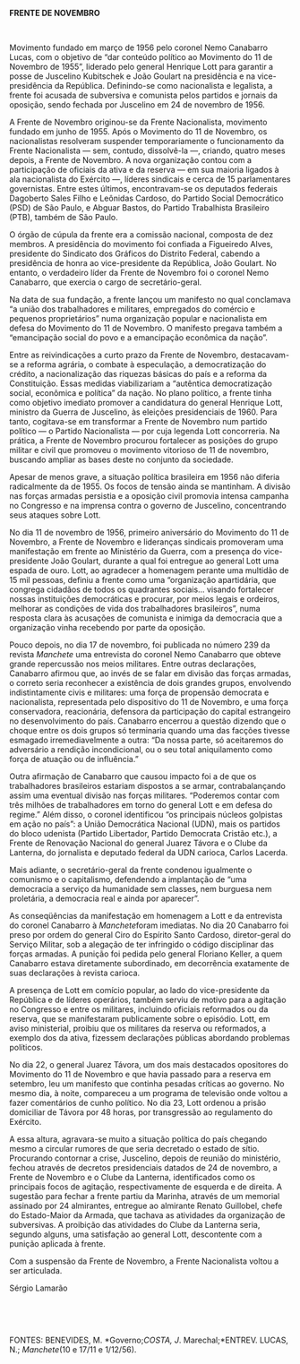 **FRENTE DE NOVEMBRO**

 

Movimento fundado em março de 1956 pelo coronel Nemo Canabarro Lucas,
com o objetivo de “dar conteúdo político ao Movimento do 11 de Novembro
de 1955”, liderado pelo general Henrique Lott para garantir a posse de
Juscelino Kubitschek e João Goulart na presidência e na vice-presidência
da República. Definindo-se como nacionalista e legalista, a frente foi
acusada de subversiva e comunista pelos partidos e jornais da oposição,
sendo fechada por Juscelino em 24 de novembro de 1956.

A Frente de Novembro originou-se da Frente Nacionalista, movimento
fundado em junho de 1955. Após o Movimento do 11 de Novembro, os
nacionalistas resolveram suspender temporariamente o funcionamento da
Frente Nacionalista — sem, contudo, dissolvê-la —, criando, quatro meses
depois, a Frente de Novembro. A nova organização contou com a
participação de oficiais da ativa e da reserva — em sua maioria ligados
à ala nacionalista do Exército —, líderes sindicais e cerca de 15
parlamentares governistas. Entre estes últimos, encontravam-se os
deputados federais Dagoberto Sales Filho e Leônidas Cardoso, do Partido
Social Democrático (PSD) de São Paulo, e Abguar Bastos, do Partido
Trabalhista Brasileiro (PTB), também de São Paulo.

O órgão de cúpula da frente era a comissão nacional, composta de dez
membros. A presidência do movimento foi confiada a Figueiredo Alves,
presidente do Sindicato dos Gráficos do Distrito Federal, cabendo a
presidência de honra ao vice-presidente da República, João Goulart. No
entanto, o verdadeiro líder da Frente de Novembro foi o coronel Nemo
Canabarro, que exercia o cargo de secretário-geral.

Na data de sua fundação, a frente lançou um manifesto no qual conclamava
“a união dos trabalhadores e militares, empregados do comércio e
pequenos proprietários” numa organização popular e nacionalista em
defesa do Movimento do 11 de Novembro. O manifesto pregava também a
“emancipação social do povo e a emancipação econômica da nação”.

Entre as reivindicações a curto prazo da Frente de Novembro,
destacavam-se a reforma agrária, o combate à especulação, a
democratização do crédito, a nacionalização das riquezas básicas do país
e a reforma da Constituição. Essas medidas viabilizariam a “autêntica
democratização social, econômica e política” da nação. No plano
político, a frente tinha como objetivo imediato promover a candidatura
do general Henrique Lott, ministro da Guerra de Juscelino, às eleições
presidenciais de 1960. Para tanto, cogitava-se em transformar a Frente
de Novembro num partido político — o Partido Nacionalista — por cuja
legenda Lott concorreria. Na prática, a Frente de Novembro procurou
fortalecer as posições do grupo militar e civil que promoveu o movimento
vitorioso de 11 de novembro, buscando ampliar as bases deste no conjunto
da sociedade.

Apesar de menos grave, a situação política brasileira em 1956 não
diferia radicalmente da de 1955. Os focos de tensão ainda se mantinham.
A divisão nas forças armadas persistia e a oposição civil promovia
intensa campanha no Congresso e na imprensa contra o governo de
Juscelino, concentrando seus ataques sobre Lott.

No dia 11 de novembro de 1956, primeiro aniversário do Movimento do 11
de Novembro, a Frente de Novembro e lideranças sindicais promoveram uma
manifestação em frente ao Ministério da Guerra, com a presença do
vice-presidente João Goulart, durante a qual foi entregue ao general
Lott uma espada de ouro. Lott, ao agradecer a homenagem perante uma
multidão de 15 mil pessoas, definiu a frente como uma “organização
apartidária, que congrega cidadãos de todos os quadrantes sociais...
visando fortalecer nossas instituições democráticas e procurar, por
meios legais e ordeiros, melhorar as condições de vida dos trabalhadores
brasileiros”, numa resposta clara às acusações de comunista e inimiga da
democracia que a organização vinha recebendo por parte da oposição.

Pouco depois, no dia 17 de novembro, foi publicada no número 239 da
revista *Manchete* uma entrevista do coronel Nemo Canabarro que obteve
grande repercussão nos meios militares. Entre outras declarações,
Canabarro afirmou que, ao invés de se falar em divisão das forças
armadas, o correto seria reconhecer a existência de dois grandes grupos,
envolvendo indistintamente civis e militares: uma força de propensão
democrata e nacionalista, representada pelo dispositivo do 11 de
Novembro, e uma força conservadora, reacionária, defensora da
participação do capital estrangeiro no desenvolvimento do país.
Canabarro encerrou a questão dizendo que o choque entre os dois grupos
só terminaria quando uma das facções tivesse esmagado irremediavelmente
a outra: “Da nossa parte, só aceitaremos do adversário a rendição
incondicional, ou o seu total aniquilamento como força de atuação ou de
influência.”

Outra afirmação de Canabarro que causou impacto foi a de que os
trabalhadores brasileiros estariam dispostos a se armar,
contrabalançando assim uma eventual divisão nas forças militares.
“Poderemos contar com três milhões de trabalhadores em torno do general
Lott e em defesa do regime.” Além disso, o coronel identificou “os
principais núcleos golpistas em ação no país”: a União Democrática
Nacional (UDN), mais os partidos do bloco udenista (Partido Libertador,
Partido Democrata Cristão etc.), a Frente de Renovação Nacional do
general Juarez Távora e o Clube da Lanterna, do jornalista e deputado
federal da UDN carioca, Carlos Lacerda.

Mais adiante, o secretário-geral da frente condenou igualmente o
comunismo e o capitalismo, defendendo a implantação de “uma democracia a
serviço da humanidade sem classes, nem burguesa nem proletária, a
democracia real e ainda por aparecer”.

As conseqüências da manifestação em homenagem a Lott e da entrevista do
coronel Canabarro à *Manchete*foram imediatas. No dia 20 Canabarro foi
preso por ordem do general Ciro do Espírito Santo Cardoso, diretor-geral
do Serviço Militar, sob a alegação de ter infringido o código
disciplinar das forças armadas. A punição foi pedida pelo general
Floriano Keller, a quem Canabarro estava diretamente subordinado, em
decorrência exatamente de suas declarações à revista carioca.

A presença de Lott em comício popular, ao lado do vice-presidente da
República e de líderes operários, também serviu de motivo para a
agitação no Congresso e entre os militares, incluindo oficiais
reformados ou da reserva, que se manifestaram publicamente sobre o
episódio. Lott, em aviso ministerial, proibiu que os militares da
reserva ou reformados, a exemplo dos da ativa, fizessem declarações
públicas abordando problemas políticos.

No dia 22, o general Juarez Távora, um dos mais destacados opositores do
Movimento do 11 de Novembro e que havia passado para a reserva em
setembro, leu um manifesto que continha pesadas críticas ao governo. No
mesmo dia, à noite, compareceu a um programa de televisão onde voltou a
fazer comentários de cunho político. No dia 23, Lott ordenou a prisão
domiciliar de Távora por 48 horas, por transgressão ao regulamento do
Exército.

A essa altura, agravara-se muito a situação política do país chegando
mesmo a circular rumores de que seria decretado o estado de sítio.
Procurando contornar a crise, Juscelino, depois de reunião do
ministério, fechou através de decretos presidenciais datados de 24 de
novembro, a Frente de Novembro e o Clube da Lanterna, identificados como
os principais focos de agitação, respectivamente de esquerda e de
direita. A sugestão para fechar a frente partiu da Marinha, através de
um memorial assinado por 24 almirantes, entregue ao almirante Renato
Guillobel, chefe do Estado-Maior da Armada, que tachava as atividades da
organização de subversivas. A proibição das atividades do Clube da
Lanterna seria, segundo alguns, uma satisfação ao general Lott,
descontente com a punição aplicada à frente.

Com a suspensão da Frente de Novembro, a Frente Nacionalista voltou a
ser articulada.

Sérgio Lamarão

 

 

FONTES: BENEVIDES, M. *Governo;*COSTA, J*. Marechal;*ENTREV. LUCAS, N.;
*Manchete*(10 e 17/11 e 1/12/56).

 
